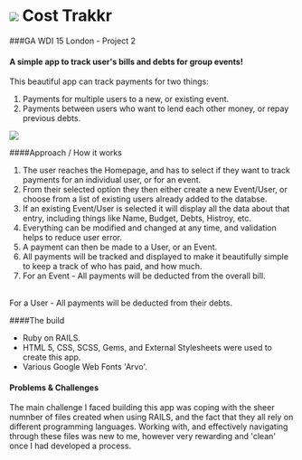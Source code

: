 # ![](https://ga-dash.s3.amazonaws.com/production/assets/logo-9f88ae6c9c3871690e33280fcf557f33.png) Cost Trakkr

###GA WDI 15 London - Project 2

#### A simple app to track user's bills and debts for group events!

This beautiful app can track payments for two things:

1. Payments for multiple users to a new, or existing event. 
2. Payments between users who want to lend each other money, or repay previous debts.

![](app/assets/images/screenshot1.jpg)

####Approach / How it works

1. The user reaches the Homepage, and has to select if they want to track payments for an individual user, or for an event.
2. From their selected option they then either create a new Event/User, or choose from a list of existing users already added to the databse.
3. If an existing Event/User is selected it will display all the data about that entry, including things like Name, Budget, Debts, Histroy, etc.
4. Everything can be modified and changed at any time, and validation helps to reduce user error.
5. A payment can then be made to a User, or an Event.
6. All payments will be tracked and displayed to make it beautifully simple to keep a track of who has paid, and how much.
7. For an Event - All payments will be deducted from the overall bill.
<br>
For a User - All payments will be deducted from their debts.   

####The build

* Ruby on RAILS.
* HTML 5, CSS, SCSS, Gems, and External Stylesheets were used to create this app. 
* Various Google Web Fonts 'Arvo'.


#### Problems & Challenges

The main challenge I faced building this app was coping with the sheer numnber of files created when using RAILS, and the fact that they all rely on different programming languages. Working with, and effectively navigating through these files was new to me, however very rewarding and 'clean' once I had developed a process.